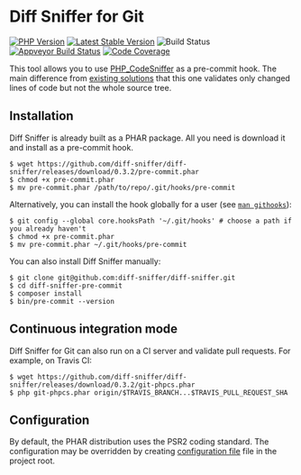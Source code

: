 Diff Sniffer for Git
====================

[![PHP Version](https://img.shields.io/badge/php-%5E7.3-blue.svg)](https://packagist.org/packages/diff-sniffer/diff-sniffer)
[![Latest Stable Version](https://poser.pugx.org/diff-sniffer/diff-sniffer/v/stable)](https://packagist.org/packages/diff-sniffer/diff-sniffer)
![Build Status](https://github.com/diff-sniffer/diff-sniffer/workflows/CI/badge.svg)
[![Appveyor Build Status](https://ci.appveyor.com/api/projects/status/uv1xbj7l7lupgxta?svg=true)](https://ci.appveyor.com/project/morozov/git)
[![Code Coverage](https://codecov.io/gh/diff-sniffer/diff-sniffer/branch/master/graph/badge.svg)](https://codecov.io/gh/diff-sniffer/diff-sniffer)

This tool allows you to use [PHP_CodeSniffer](https://github.com/squizlabs/PHP_CodeSniffer) as a pre-commit hook. The main difference from [existing solutions](https://github.com/s0enke/git-hooks/blob/master/phpcs-pre-commit/pre-commit) that this one validates only changed lines of code but not the whole source tree.

Installation
------------

Diff Sniffer is already built as a PHAR package. All you need is download it and install as a pre-commit hook.
```
$ wget https://github.com/diff-sniffer/diff-sniffer/releases/download/0.3.2/pre-commit.phar
$ chmod +x pre-commit.phar
$ mv pre-commit.phar /path/to/repo/.git/hooks/pre-commit
```

Alternatively, you can install the hook globally for a user (see [`man githooks`](https://git-scm.com/docs/githooks)):
```
$ git config --global core.hooksPath '~/.git/hooks' # choose a path if you already haven't
$ chmod +x pre-commit.phar
$ mv pre-commit.phar ~/.git/hooks/pre-commit
```

You can also install Diff Sniffer manually:

```
$ git clone git@github.com:diff-sniffer/diff-sniffer.git
$ cd diff-sniffer-pre-commit
$ composer install
$ bin/pre-commit --version
```

Continuous integration mode
---------------------------

Diff Sniffer for Git can also run on a CI server and validate pull requests. For example, on Travis CI:
```
$ wget https://github.com/diff-sniffer/diff-sniffer/releases/download/0.3.2/git-phpcs.phar
$ php git-phpcs.phar origin/$TRAVIS_BRANCH...$TRAVIS_PULL_REQUEST_SHA
```

Configuration
-------------

By default, the PHAR distribution uses the PSR2 coding standard. The configuration may be overridden by creating [configuration file](https://github.com/squizlabs/PHP_CodeSniffer/wiki/Advanced-Usage#using-a-default-configuration-file) file in the project root.
